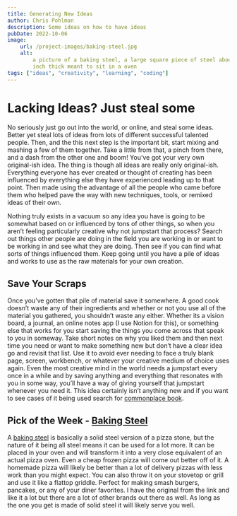 ```yaml
---
title: Generating New Ideas
author: Chris Pohlman
description: Some ideas on how to have ideas
pubDate: 2022-10-06
image:
    url: /project-images/baking-steel.jpg
    alt:
        a picture of a baking steel, a large square piece of steel about a half
        inch thick meant to sit in a oven
tags: ["ideas", "creativity", "learning", "coding"]
---
```


# Lacking Ideas? Just steal some

No seriously just go out into the world, or online, and steal some ideas. Better
yet steal lots of ideas from lots of different successful talented people. Then,
and the this next step is the important bit, start mixing and mashing a few of
them together. Take a little from that, a pinch from there, and a dash from the
other one and boom! You’ve got your very own original-ish idea. The thing is
though all ideas are really only original-ish. Everything everyone has ever
created or thought of creating has been influenced by everything else they have
experienced leading up to that point. Then made using the advantage of all the
people who came before them who helped pave the way with new techniques, tools,
or remixed ideas of their own.

Nothing truly exists in a vacuum so any idea you have is going to be somewhat
based on or influenced by tons of other things, so when you aren’t feeling
particularly creative why not jumpstart that process? Search out things other
people are doing in the field you are working in or want to be working in and
see what they are doing. Then see if you can find what sorts of things
influenced them. Keep going until you have a pile of ideas and works to use as
the raw materials for your own creation.

## Save Your Scraps

Once you’ve gotten that pile of material save it somewhere. A good cook doesn’t
waste any of their ingredients and whether or not you use all of the material
you gathered, you shouldn’t waste any either. Whether its a vision board, a
journal, an online notes app (I use Notion for this), or something else that
works for you start saving the things you come across that speak to you in
someway. Take short notes on why you liked them and then next time you need or
want to make something new but don’t have a clear idea go and revisit that list.
Use it to avoid ever needing to face a truly blank page, screen, workbench, or
whatever your creative medium of choice uses again. Even the most creative mind
in the world needs a jumpstart every once in a while and by saving anything and
everything that resonates with you in some way, you’ll have a way of giving
yourself that jumpstart whenever you need it. This idea certainly isn’t anything
new and if you want to see cases of it being used search for
[commonplace book](https://en.wikipedia.org/wiki/Commonplace_book).

## Pick of the Week - [Baking Steel](https://bakingsteel.com/)

A [baking steel](https://bakingsteel.com/) is basically a solid steel version of
a pizza stone, but the nature of it being all steel means it can be used for a
lot more. It can be placed in your oven and will transform it into a very close
equivalent of an actual pizza oven. Even a cheap frozen pizza will come out
better off of it. A homemade pizza will likely be better than a lot of delivery
pizzas with less work than you might expect. You can also throw it on your
stovetop or grill and use it like a flattop griddle. Perfect for making smash
burgers, pancakes, or any of your diner favorites. I have the original from the
link and like it a lot but there are a lot of other brands out there as well. As
long as the one you get is made of solid steel it will likely serve you well.
